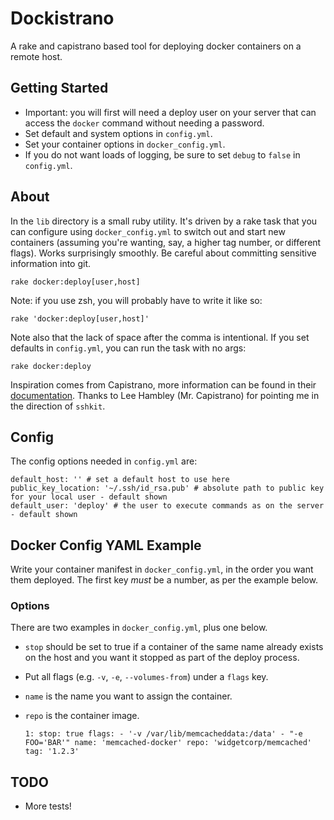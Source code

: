 # Dockistrano

A rake and capistrano based tool for deploying docker containers on a remote host.

## Getting Started

- Important: you will first will need a deploy user on your server that can access the `docker` command without needing a password.
- Set default and system options in `config.yml`.
- Set your container options in `docker_config.yml`.
- If you do not want loads of logging, be sure to set `debug` to `false` in `config.yml`.

## About 

In the `lib` directory is a small ruby utility. It's driven by a rake task that you can configure using `docker_config.yml` to switch out and start new containers (assuming you're wanting, say, a higher tag number, or different flags). Works surprisingly smoothly. Be careful about committing sensitive information into git.

    rake docker:deploy[user,host]

Note: if you use zsh, you will probably have to write it like so: 

    rake 'docker:deploy[user,host]'

Note also that the lack of space after the comma is intentional. If you set defaults in `config.yml`, you can run the task with no args:

    rake docker:deploy

Inspiration comes from Capistrano, more information can be found in their [documentation](https://github.com/capistrano/sshkit/blob/master/EXAMPLES.md). Thanks to Lee Hambley (Mr. Capistrano) for pointing me in the direction of `sshkit`.

## Config

The config options needed in `config.yml` are: 

    default_host: '' # set a default host to use here
    public_key_location: '~/.ssh/id_rsa.pub' # absolute path to public key for your local user - default shown
    default_user: 'deploy' # the user to execute commands as on the server - default shown

## Docker Config YAML Example

Write your container manifest in `docker_config.yml`, in the order you want them deployed. The first key _must_ be a number, as per the example below. 

### Options

There are two examples in `docker_config.yml`, plus one below.

- `stop` should be set to true if a container of the same name already exists on the host and you want it stopped as part of the deploy process.
- Put all flags (e.g. `-v`, `-e`, `--volumes-from`) under a `flags` key.
- `name` is the name you want to assign the container. 
- `repo` is the container image.

    `1:
      stop: true
      flags:
        - '-v /var/lib/memcacheddata:/data'
        - "-e FOO='BAR'"
      name: 'memcached-docker'
      repo: 'widgetcorp/memcached'
      tag: '1.2.3'`

## TODO

- More tests!
